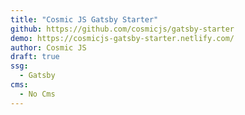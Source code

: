 ```yaml
---
title: "Cosmic JS Gatsby Starter"
github: https://github.com/cosmicjs/gatsby-starter
demo: https://cosmicjs-gatsby-starter.netlify.com/
author: Cosmic JS
draft: true
ssg:
  - Gatsby
cms:
  - No Cms
---
```

